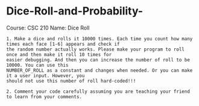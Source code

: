 # Dice-Roll-and-Probability-
Course: CSC 210
Name: Dice Roll

    1. Make a dice and rolls it 10000 times. Each time you count how many times each face [1-6] appears and check if
    the random number actually works. Please make your program to roll once and then make it roll 10 times for
    easier debugging. And then you can increase the number of roll to be 10000. You can use this
    NUMBER_OF_ROLL as a constant and changes when needed. Or you can make it a user input. However, you
    should not use this number of roll hard-coded!!!
    
    2. Comment your code carefully assuming you are teaching your friend to learn from your comments. 

